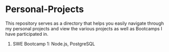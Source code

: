 # Personal-Projects
 This repository serves as a directory that helps you easily navigate through my personal projects and view the various projects as well as Bootcamps I have participated in.

 1. SWE Bootcamp 1: Node.js, PostgreSQL